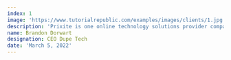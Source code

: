 ```yaml
---
index: 1
image: 'https://www.tutorialrepublic.com/examples/images/clients/1.jpg'
description: 'Prixite is one online technology solutions provider company that is considered as a new breed of thinkers who is driven to create effective business solutions for its clients. We aspire to become our client’s first choice when it comes to being a world leader in the progress and advancement of businesses through digital platforms.'
name: Brandon Dorwart
designation: CEO Dupe Tech
date: 'March 5, 2022'
---
```

